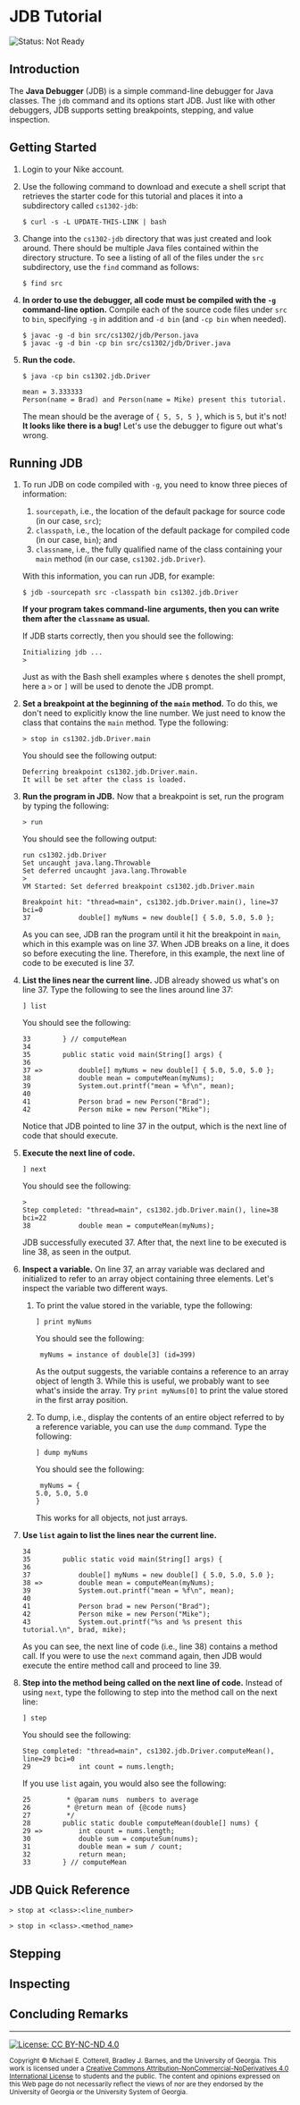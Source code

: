 # JDB Tutorial

![Status: Not Ready](https://img.shields.io/badge/Status-Not%20Ready-red.svg)

## Introduction

The **Java Debugger** (JDB) is a simple command-line debugger for Java classes. 
The `jdb` command and its options start JDB. Just like with other debuggers,
JDB supports setting breakpoints, stepping, and value inspection.

## Getting Started

1. Login to your Nike account.

1. Use the following command to download and execute a shell script that retrieves 
   the starter code for this tutorial and places it into a subdirectory 
   called `cs1302-jdb`:

   ```
   $ curl -s -L UPDATE-THIS-LINK | bash
   ```
   
1. Change into the `cs1302-jdb` directory that was just created and look around. There should be
   multiple Java files contained within the directory structure. To see a listing of all of the 
   files under the `src` subdirectory, use the `find` command as follows:
   
   ```
   $ find src
   ```
   
1. **In order to use the debugger, all code must be compiled with the `-g` command-line option.** 
   Compile each of the source code files under `src` to `bin`, specifying `-g` in addition and `-d bin`
   (and `-cp bin` when needed).
   
   ```
   $ javac -g -d bin src/cs1302/jdb/Person.java
   $ javac -g -d bin -cp bin src/cs1302/jdb/Driver.java
   ```
   
1. **Run the code.**

   ```
   $ java -cp bin cs1302.jdb.Driver
   ```
   ```
   mean = 3.333333
   Person(name = Brad) and Person(name = Mike) present this tutorial.
   ```
   
   The mean should be the average of `{ 5, 5, 5 }`, which is `5`, but it's not!
   **It looks like there is a bug!**
   Let's use the debugger to figure out what's wrong.

## Running JDB

1. To run JDB on code compiled with `-g`, you need to know three pieces of information:

   1. `sourcepath`, i.e., the location of the default package for source code (in our case, `src`);
   1. `classpath`, i.e., the location of the default package for compiled code (in our case, `bin`); and
   1. `classname`, i.e., the fully qualified name of the class containing your `main` method (in our case, `cs1302.jdb.Driver`).
   
   With this information, you can run JDB, for example:
   
   ```
   $ jdb -sourcepath src -classpath bin cs1302.jdb.Driver
   ```
   
   **If your program takes command-line arguments, then you can write them after the `classname` as usual.**

   If JDB starts correctly, then you should see the following:
   
   ```
   Initializing jdb ...
   >
   ```
   
   Just as with the Bash shell examples where `$` denotes the shell prompt, here a `>`
   or `]` will be used to denote the JDB prompt.

1. **Set a breakpoint at the beginning of the `main` method.** To do this, we don't need
   to explicitly know the line number. We just need to know the class that contains
   the `main` method. Type the following:
   
   ```
   > stop in cs1302.jdb.Driver.main
   ```
   
   You should see the following output:
   
   ```
   Deferring breakpoint cs1302.jdb.Driver.main.
   It will be set after the class is loaded.
   ```
   
1. **Run the program in JDB.** Now that a breakpoint is set, run the program by
   typing the following:
   
   ```
   > run
   ```
   
   You should see the following output:
   
   ```
   run cs1302.jdb.Driver
   Set uncaught java.lang.Throwable
   Set deferred uncaught java.lang.Throwable
   >
   VM Started: Set deferred breakpoint cs1302.jdb.Driver.main
   
   Breakpoint hit: "thread=main", cs1302.jdb.Driver.main(), line=37 bci=0
   37            double[] myNums = new double[] { 5.0, 5.0, 5.0 };
   ```
   
   As you can see, JDB ran the program until it hit the breakpoint in
   `main`, which in this example was on line 37. When JDB breaks on a line,
   it does so before executing the line. Therefore, in this example,
   the next line of code to be executed is line 37.
   
1. **List the lines near the current line.** JDB already showed us what's
   on line 37. Type the following to see the lines around line 37:
   
   ```
   ] list
   ```
   
   You should see the following:
   
   ```
   33        } // computeMean
   34
   35        public static void main(String[] args) {
   36
   37 =>         double[] myNums = new double[] { 5.0, 5.0, 5.0 };
   38            double mean = computeMean(myNums);
   39            System.out.printf("mean = %f\n", mean);
   40
   41            Person brad = new Person("Brad");
   42            Person mike = new Person("Mike");
   ```

   Notice that JDB pointed to line 37 in the output, which is the next
   line of code that should execute.
   
1. **Execute the next line of code.** 

   ```
   ] next
   ```
   
   You should see the following:
   
   ```
   >
   Step completed: "thread=main", cs1302.jdb.Driver.main(), line=38 bci=22
   38            double mean = computeMean(myNums);
   ```
   
   JDB successfully executed 37. After that, the next line to be executed
   is line 38, as seen in the output.
   
1. **Inspect a variable.** On line 37, an array variable was declared and
   initialized to refer to an array object containing three elements.
   Let's inspect the variable two different ways. 
   
   1. To print the value stored in the variable, type the following:
   
      ```
      ] print myNums
      ```
   
      You should see the following:
   
      ```
       myNums = instance of double[3] (id=399)
      ```
   
      As the output suggests, the variable contains a reference to an array object
      of length 3. While this is useful, we probably want to see what's inside
      the array. Try `print myNums[0]` to print the value stored in the first
      array position.
      
   1. To dump, i.e., display the contents of an entire object referred to by
      a reference variable, you can use the `dump` command. Type the following:
   
      ```
      ] dump myNums
      ```
   
      You should see the following:
      
      ```
       myNums = {
      5.0, 5.0, 5.0
      }
      ```
      
      This works for all objects, not just arrays.

1. **Use `list` again to list the lines near the current line.**
   
   ```
   34
   35        public static void main(String[] args) {
   36
   37            double[] myNums = new double[] { 5.0, 5.0, 5.0 };
   38 =>         double mean = computeMean(myNums);
   39            System.out.printf("mean = %f\n", mean);
   40
   41            Person brad = new Person("Brad");
   42            Person mike = new Person("Mike");
   43            System.out.printf("%s and %s present this tutorial.\n", brad, mike);
   ```
   
   As you can see, the next line of code (i.e., line 38) contains a method call.
   If you were to use the `next` command again, then JDB would execute the
   entire method call and proceed to line 39.
   
1. **Step into the method being called on the next line of code.**
   Instead of using `next`, type the following to step into the method call
   on the next line:
   
   ```
   ] step
   ```
   
   You should see the following:
   
   ```
   Step completed: "thread=main", cs1302.jdb.Driver.computeMean(), line=29 bci=0
   29            int count = nums.length;
   ```
   
   If you use `list` again, you would also see the following:
   
   ```
   25         * @param nums  numbers to average
   26         * @return mean of {@code nums}
   27         */
   28        public static double computeMean(double[] nums) {
   29 =>         int count = nums.length;
   30            double sum = computeSum(nums);
   31            double mean = sum / count;
   32            return mean;
   33        } // computeMean
   ```
   
   
## JDB Quick Reference

```
> stop at <class>:<line_number>
```

```
> stop in <class>.<method_name>
```

## Stepping

## Inspecting

## Concluding Remarks

<hr/>

[![License: CC BY-NC-ND 4.0](https://img.shields.io/badge/License-CC%20BY--NC--ND%204.0-lightgrey.svg)](http://creativecommons.org/licenses/by-nc-nd/4.0/)

<small>
Copyright &copy; Michael E. Cotterell, Bradley J. Barnes, and the University of Georgia.
This work is licensed under a <a rel="license" href="http://creativecommons.org/licenses/by-nc-nd/4.0/">Creative Commons Attribution-NonCommercial-NoDerivatives 4.0 International License</a> to students and the public.
The content and opinions expressed on this Web page do not necessarily reflect the views of nor are they endorsed by the University of Georgia or the University System of Georgia.
</small>
